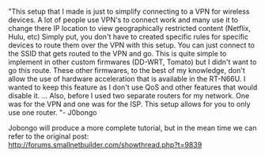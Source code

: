 "This setup that I made is just to simplify connecting to a VPN for wireless devices. A lot of people use VPN's to connect work and many use it to change there IP location to view geographically restricted content (Netflix, Hulu, etc) Simply put, you don't have to created specific rules for specific devices to route them over the VPN with this setup. You can just connect to the SSID that gets routed to the VPN and go. This is quite simple to implement in other custom firmwares (DD-WRT, Tomato) but I didn't want to go this route. These other firmwares, to the best of my knowledge, don't allow the use of hardware acceleration that is available in the RT-N66U. I wanted to keep this feature as I don't use QoS and other features that would disable it. 
... 
Also, before I used two separate routers for my network. One was for the VPN and one was for the ISP. This setup allows for you to only use one router. "- J0bongo

Jobongo will produce a more complete tutorial, but in the mean time we can refer to the original post:
http://forums.smallnetbuilder.com/showthread.php?t=9839